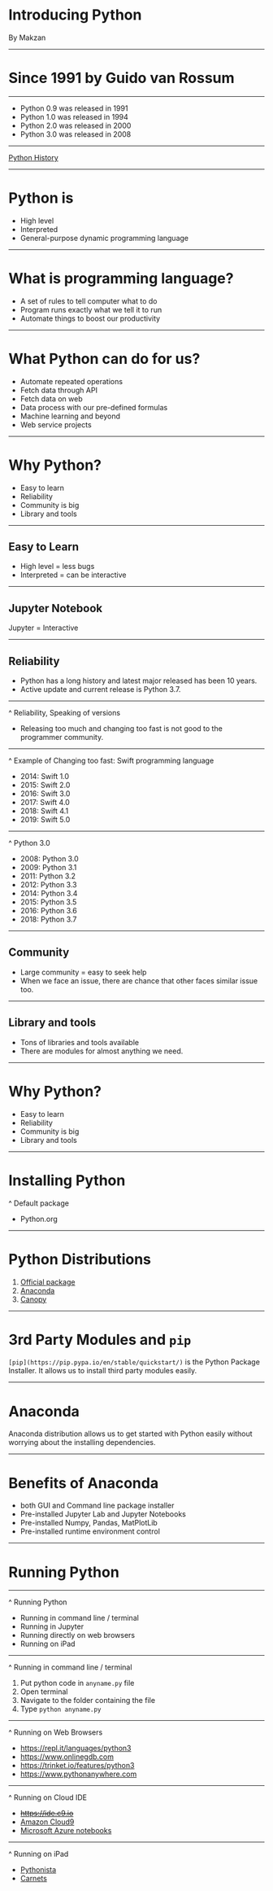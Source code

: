 # Introducing Python

By Makzan

----

# Since 1991 by Guido van Rossum

----

- Python 0.9 was released in 1991
- Python 1.0 was released in 1994
- Python 2.0 was released in 2000
- Python 3.0 was released in 2008

----

[Python History](https://medium.com/@johnwolfe820/a-brief-history-of-python-ca2fa1f2e99e)

----

# Python is 

- High level
- Interpreted
- General-purpose dynamic programming language

----

# What is programming language?

- A set of rules to tell computer what to do
- Program runs exactly what we tell it to run
- Automate things to boost our productivity

----

# What Python can do for us?

- Automate repeated operations
- Fetch data through API
- Fetch data on web
- Data process with our pre-defined formulas
- Machine learning and beyond
- Web service projects

----

# Why Python?

- Easy to learn
- Reliability
- Community is big
- Library and tools


----

## Easy to Learn

- High level = less bugs
- Interpreted = can be interactive

----

## Jupyter Notebook

Jupyter = Interactive

----

## Reliability

- Python has a long history and latest major released has been 10 years.
- Active update and current release is Python 3.7.

----

^ Reliability, Speaking of versions

- Releasing too much and changing too fast is not good to the programmer community.

----

^ Example of Changing too fast: Swift programming language

- 2014: Swift 1.0
- 2015: Swift 2.0
- 2016: Swift 3.0
- 2017: Swift 4.0
- 2018: Swift 4.1
- 2019: Swift 5.0

----

^ Python 3.0

- 2008: Python 3.0
- 2009: Python 3.1
- 2011: Python 3.2
- 2012: Python 3.3
- 2014: Python 3.4
- 2015: Python 3.5
- 2016: Python 3.6
- 2018: Python 3.7

----

## Community

- Large community = easy to seek help
- When we face an issue, there are chance that other faces similar issue too.

----

## Library and tools

- Tons of libraries and tools available
- There are modules for almost anything we need.

----

# Why Python?

- Easy to learn
- Reliability
- Community is big
- Library and tools

----

# Installing Python

^ Default package

- Python.org

----

# Python Distributions

1. [Official package](https://www.python.org)
2. [Anaconda](https://www.anaconda.com)
3. [Canopy](https://www.enthought.com/product/canopy/)

----

# 3rd Party Modules and `pip`

`[pip](https://pip.pypa.io/en/stable/quickstart/)` is the Python Package Installer. It allows us to install third party modules easily.

----

# Anaconda

Anaconda distribution allows us to get started with Python easily without worrying about the installing dependencies.

----

# Benefits of Anaconda

- both GUI and Command line package installer
- Pre-installed Jupyter Lab and Jupyter Notebooks
- Pre-installed Numpy, Pandas, MatPlotLib
- Pre-installed runtime environment control

----

# Running Python

----

^ Running Python

- Running in command line / terminal
- Running in Jupyter
- Running directly on web browsers
- Running on iPad

----

^ Running in command line / terminal

1. Put python code in `anyname.py` file
2. Open terminal
3. Navigate to the folder containing the file
4. Type `python anyname.py`

----

^ Running on Web Browsers

- https://repl.it/languages/python3
- https://www.onlinegdb.com
- https://trinket.io/features/python3
- https://www.pythonanywhere.com

----

^ Running on Cloud IDE

- <del>https://ide.c9.io</del>
- [Amazon Cloud9](https://aws.amazon.com/cloud9/)
- [Microsoft Azure notebooks](https://notebooks.azure.com)

----

^ Running on iPad

- [Pythonista](http://omz-software.com/pythonista/)
- [Carnets](https://mobile.twitter.com/nholzschuch/status/1111257780512571392)


